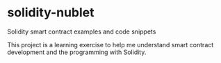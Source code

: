 # solidity-nublet
Solidity smart contract examples and code snippets

This project is a learning exercise to help me understand smart contract development and
the programming with Solidity.
